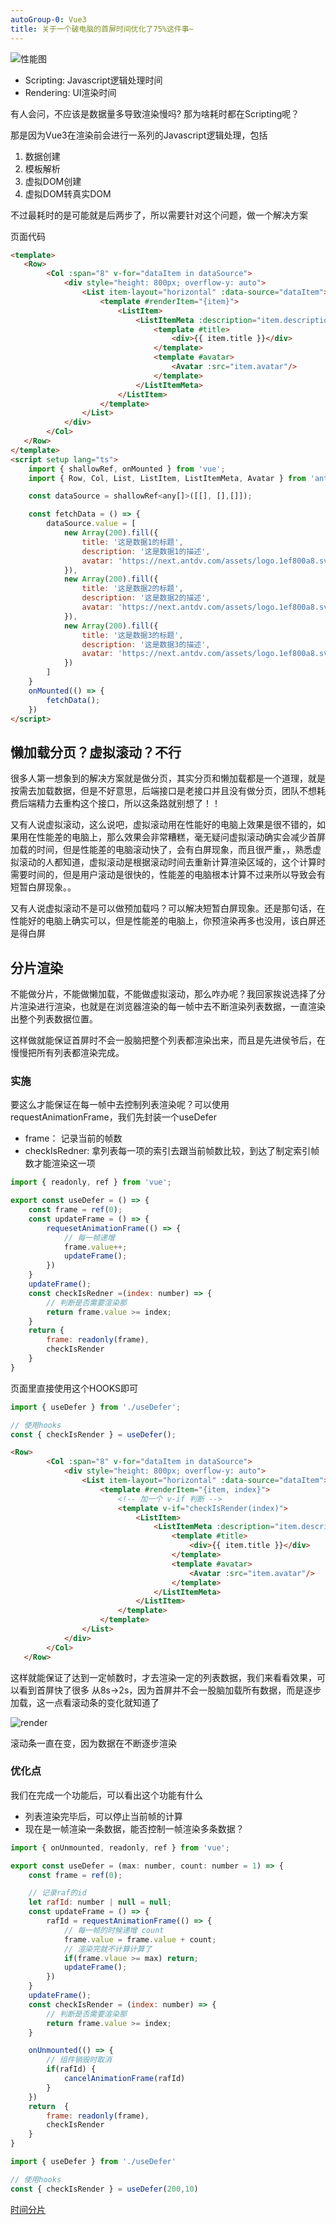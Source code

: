 ```yaml
---
autoGroup-0: Vue3
title: 关于一个破电脑的首屏时间优化了75%这件事~
---
```

![性能图](./images/6.png)

- Scripting: Javascript逻辑处理时间
- Rendering: UI渲染时间

有人会问，不应该是数据量多导致渲染慢吗? 那为啥耗时都在Scripting呢？

那是因为Vue3在渲染前会进行一系列的Javascript逻辑处理，包括
1. 数据创建
2. 模板解析
3. 虚拟DOM创建
4. 虚拟DOM转真实DOM

不过最耗时的是可能就是后两步了，所以需要针对这个问题，做一个解决方案

页面代码
```html
<template>
   <Row>
        <Col :span="8" v-for="dataItem in dataSource">
            <div style="height: 800px; overflow-y: auto">
                <List item-layout="horizontal" :data-source="dataItem">
                    <template #renderItem="{item}">
                        <ListItem>
                            <ListItemMeta :description="item.description">
                                <template #title>
                                    <div>{{ item.title }}</div>
                                </template>
                                <template #avatar>
                                    <Avatar :src="item.avatar"/>
                                </template>
                            </ListItemMeta>
                        </ListItem>
                    </template>
                </List>
            </div>
        </Col>
   </Row> 
</template>
<script setup lang="ts">
    import { shallowRef, onMounted } from 'vue';
    import { Row, Col, List, ListItem, ListItemMeta, Avatar } from 'ant-design-vue';

    const dataSource = shallowRef<any[]>([[], [],[]]);

    const fetchData = () => {
        dataSource.value = [
            new Array(200).fill({
                title: '这是数据1的标题',
                description: '这是数据1的描述',
                avatar: 'https://next.antdv.com/assets/logo.1ef800a8.svg'
            }),
            new Array(200).fill({
                title: '这是数据2的标题',
                description: '这是数据2的描述',
                avatar: 'https://next.antdv.com/assets/logo.1ef800a8.svg'
            }),
            new Array(200).fill({
                title: '这是数据3的标题',
                description: '这是数据3的描述',
                avatar: 'https://next.antdv.com/assets/logo.1ef800a8.svg'
            })
        ]
    }
    onMounted(() => {
        fetchData();
    })
</script>
```
## 懒加载分页？虚拟滚动？不行
很多人第一想象到的解决方案就是做分页，其实分页和懒加载都是一个道理，就是按需去加载数据，但是不好意思，后端接口是老接口并且没有做分页，团队不想耗费后端精力去重构这个接口，所以这条路就别想了！！

又有人说虚拟滚动，这么说吧，虚拟滚动用在性能好的电脑上效果是很不错的，如果用在性能差的电脑上，那么效果会非常糟糕，毫无疑问虚拟滚动确实会减少首屏加载的时间，但是性能差的电脑滚动快了，会有白屏现象，而且很严重，，熟悉虚拟滚动的人都知道，虚拟滚动是根据滚动时间去重新计算渲染区域的，这个计算时需要时间的，但是用户滚动是很快的，性能差的电脑根本计算不过来所以导致会有短暂白屏现象。。

又有人说虚拟滚动不是可以做预加载吗？可以解决短暂白屏现象。还是那句话，在性能好的电脑上确实可以，但是性能差的电脑上，你预渲染再多也没用，该白屏还是得白屏

## 分片渲染
不能做分片，不能做懒加载，不能做虚拟滚动，那么咋办呢？我回家挨说选择了分片渲染进行渲染，也就是在浏览器渲染的每一帧中去不断渲染列表数据，一直渲染出整个列表数据位置。

这样做就能保证首屏时不会一股脑把整个列表都渲染出来，而且是先进侯爷后，在慢慢把所有列表都渲染完成。

### 实施
要这么才能保证在每一帧中去控制列表渲染呢？可以使用 requestAnimationFrame，我们先封装一个useDefer
- frame： 记录当前的帧数
- checkIsRedner: 拿列表每一项的索引去跟当前帧数比较，到达了制定索引帧数才能渲染这一项

```js
import { readonly, ref } from 'vue';

export const useDefer = () => {
    const frame = ref(0);
    const updateFrame = () => {
        requesetAnimationFrame(() => {
            // 每一帧递增
            frame.value++;
            updateFrame();
        })
    }
    updateFrame();
    const checkIsRedner =(index: number) => {
        // 判断是否需要渲染那
        return frame.value >= index;
    }
    return {
        frame: readonly(frame),
        checkIsRender
    }
}
```
页面里直接使用这个HOOKS即可
```js
import { useDefer } from './useDefer';

// 使用hooks
const { checkIsRender } = useDefer();
```
```html
<Row>
        <Col :span="8" v-for="dataItem in dataSource">
            <div style="height: 800px; overflow-y: auto">
                <List item-layout="horizontal" :data-source="dataItem">
                    <template #renderItem="{item, index}">
                        <!-- 加一个 v-if 判断 -->
                        <template v-if="checkIsRender(index)">
                            <ListItem>
                                <ListItemMeta :description="item.description">
                                    <template #title>
                                        <div>{{ item.title }}</div>
                                    </template>
                                    <template #avatar>
                                        <Avatar :src="item.avatar"/>
                                    </template>
                                </ListItemMeta>
                            </ListItem>
                        </template>
                    </template>
                </List>
            </div>
        </Col>
   </Row> 
```
这样就能保证了达到一定帧数时，才去渲染一定的列表数据，我们来看看效果，可以看到首屏快了很多  从8s->2s，因为首屏并不会一股脑加载所有数据，而是逐步加载，这一点看滚动条的变化就知道了

![render](./images/7.png)


滚动条一直在变，因为数据在不断逐步渲染

### 优化点
我们在完成一个功能后，可以看出这个功能有什么
- 列表渲染完毕后，可以停止当前帧的计算
- 现在是一帧渲染一条数据，能否控制一帧渲染多条数据？

```js
import { onUnmounted, readonly, ref } from 'vue';

export const useDefer = (max: number, count: number = 1) => {
    const frame = ref(0);

    // 记录raf的id
    let rafId: number | null = null;
    const updateFrame = () => {
        rafId = requestAnimationFrame(() => {
            // 每一帧的时候递增 count
            frame.value = frame.value + count;
            // 渲染完就不计算计算了
            if(frame.vlaue >= max) return;
            updateFrame();
        })
    }
    updateFrame();
    const checkIsRender = (index: number) => {
        // 判断是否需要渲染那
        return frame.value >= index;
    }

    onUnmounted(() => {
        // 组件销毁时取消
        if(rafId) {
            cancelAnimationFrame(rafId)
        }
    })
    return  {
        frame: readonly(frame),
        checkIsRender
    }
}
```

```js
import { useDefer } from './useDefer'

// 使用hooks
const { checkIsRender } = useDefer(200,10)
```

[时间分片](/front-end/JavaScript/basices-time-siicing.html#web-worker)
